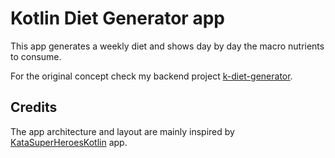 # Kotlin Diet Generator app
This app generates a weekly diet and shows day by day the macro nutrients
to consume.

For the original concept check my backend project [k-diet-generator](https://github.com/octawizard/k-diet-generator).

## Credits
The app architecture and layout are mainly inspired by [KataSuperHeroesKotlin](https://github.com/Karumi/KataSuperHeroesKotlin) app.